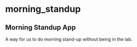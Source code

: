 # morning_standup

## Morning Standup App

A way for us to do morning stand-up without being in the lab.
